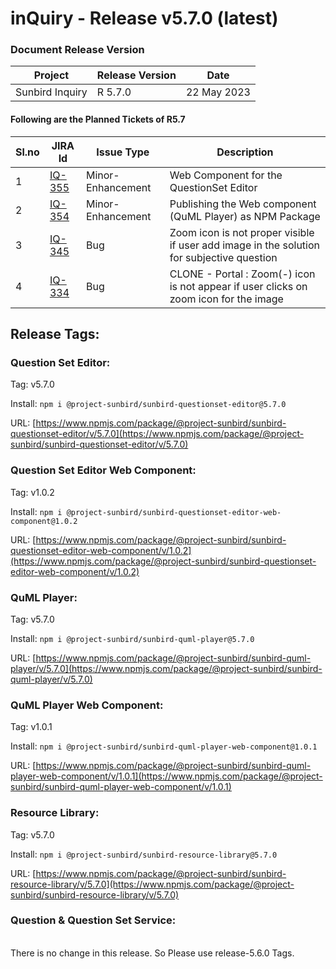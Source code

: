 # inQuiry - Release v5.7.0 (latest)

### Document Release Version

| Project         | Release Version | Date        |
| --------------- | --------------- | ----------- |
| Sunbird Inquiry | R 5.7.0         | 22 May 2023 |

#### Following are the Planned Tickets of R5.7

| Sl.no | JIRA Id                                                       | Issue Type        | Description                                                                               |
| ----- | ------------------------------------------------------------- | ----------------- | ----------------------------------------------------------------------------------------- |
| 1     | [IQ-355](https://project-sunbird.atlassian.net/browse/IQ-355) | Minor-Enhancement | Web Component for the QuestionSet Editor                                                  |
| 2     | [IQ-354](https://project-sunbird.atlassian.net/browse/IQ-354) | Minor-Enhancement | Publishing the Web component (QuML Player) as NPM Package                                 |
| 3     | [IQ-345](https://project-sunbird.atlassian.net/browse/IQ-345) | Bug               | Zoom icon is not proper visible if user add image in the solution for subjective question |
| 4     | [IQ-334](https://project-sunbird.atlassian.net/browse/IQ-334) | Bug               | CLONE - Portal : Zoom(-) icon is not appear if user clicks on zoom icon for the image     |

## Release Tags:

### Question Set **Editor**:

Tag: v5.7.0

Install: `npm i @project-sunbird/sunbird-questionset-editor@5.7.0`

URL: [https://www.npmjs.com/package/@project-sunbird/sunbird-questionset-editor/v/5.7.0](https://www.npmjs.com/package/@project-sunbird/sunbird-questionset-editor/v/5.7.0)

### Question Set **Editor Web Component**:

Tag: v1.0.2

Install: `npm i @project-sunbird/sunbird-questionset-editor-web-component@1.0.2`

URL: [https://www.npmjs.com/package/@project-sunbird/sunbird-questionset-editor-web-component/v/1.0.2](https://www.npmjs.com/package/@project-sunbird/sunbird-questionset-editor-web-component/v/1.0.2)

### QuML Player:

Tag: v5.7.0

Install: `npm i @project-sunbird/sunbird-quml-player@5.7.0`

URL: [https://www.npmjs.com/package/@project-sunbird/sunbird-quml-player/v/5.7.0](https://www.npmjs.com/package/@project-sunbird/sunbird-quml-player/v/5.7.0)

### QuML Player Web Component:

Tag: v1.0.1

Install: `npm i @project-sunbird/sunbird-quml-player-web-component@1.0.1`

URL: [https://www.npmjs.com/package/@project-sunbird/sunbird-quml-player-web-component/v/1.0.1](https://www.npmjs.com/package/@project-sunbird/sunbird-quml-player-web-component/v/1.0.1)

### Resource Library:&#x20;

Tag: v5.7.0

Install: `npm i @project-sunbird/sunbird-resource-library@5.7.0`

URL: [https://www.npmjs.com/package/@project-sunbird/sunbird-resource-library/v/5.7.0](https://www.npmjs.com/package/@project-sunbird/sunbird-resource-library/v/5.7.0)



### Question & Question Set Service:

\
There is no change in this release. So Please use release-5.6.0 Tags.

